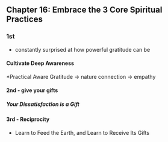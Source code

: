 ## Chapter 16: Embrace the 3 Core Spiritual Practices

### 1st

* constantly surprised at how powerful gratitude can be

#### Cultivate Deep Awareness
*Practical Aware Gratitude -> nature connection -> empathy

#### 2nd - give your gifts

##### Your Dissatisfaction is a Gift

#### 3rd - Reciprocity

* Learn to Feed the Earth, and Learn to Receive Its Gifts


<div style="break-after:page"></div>